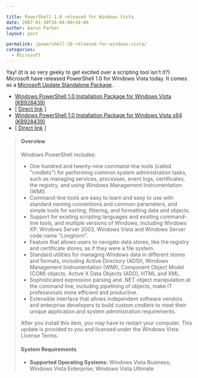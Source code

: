 ```yaml
---

title: PowerShell 1.0 released for Windows Vista
date: 2007-01-30T16:04:00+10:00
author: Aaron Parker
layout: post

permalink: /powershell-10-released-for-windows-vista/
categories:
  - Microsoft
---
```

Yay! (it is so very geeky to get excited over a scripting tool isn't it?) Microsoft have released PowerShell 1.0 for Windows Vista today. It comes as a [Microsoft Update Standalone Package](http://support.microsoft.com/kb/928636).

  * [Windows PowerShell 1.0 Installation Package for Windows Vista (KB928439)](http://www.microsoft.com/downloads/details.aspx?FamilyID=c6ef4735-c7de-46a2-997a-ea58fdfcba63&DisplayLang=en)
  * [ [Direct link](http://download.microsoft.com/download/4/b/8/4b8e4fac-bf73-49d0-8b98-ce1f58ba26b8/Windows6.0-KB928439-x86.msu) ]
  * [Windows PowerShell 1.0 Installation Package for Windows Vista x64 (KB928439)](http://www.microsoft.com/downloads/details.aspx?FamilyID=af37d87d-5de6-4af1-80f4-740f625cd084&DisplayLang=en)
  * [ [Direct link](http://download.microsoft.com/download/c/d/f/cdfb3b08-f9bc-48c2-92fa-214b5e684cff/Windows6.0-KB928439-x64.msu) ]

> #### Overview
> 
> <p class="downloadInfo">
>   <a name="Description" title="Description"></a><span>Windows PowerShell includes: </span>
> </p>
> 
>   * One hundred and twenty-nine command-line tools (called "cmdlets") for performing common system administration tasks, such as managing services, processes, event logs, certificates, the registry, and using Windows Management Instrumentation (WMI).
>   * Command-line tools are easy to learn and easy to use with standard naming conventions and common parameters, and simple tools for sorting, filtering, and formatting data and objects.
>   * Support for existing scripting languages and existing command-line tools, and multiple versions of Windows, including Windows XP, Windows Server 2003, Windows Vista and Windows Server code name "Longhorn".
>   * Feature that allows users to navigate data stores, like the registry and certificate stores, as if they were a file system.
>   * Standard utilities for managing Windows data in different stores and formats, including Active Directory (ADSI), Windows Management Instrumentation (WMI), Component Object Model (COM) objects, Active X Data Objects (ADO), HTML and XML.
>   * Sophisticated expression parsing and .NET object manipulation at the command line, including pipelining of objects, make IT professionals more efficient and productive.
>   * Extensible interface that allows independent software vendors and enterprise developers to build custom cmdlets to meet their unique application and system administration requirements.
> 
> After you install this item, you may have to restart your computer. This update is provided to you and licensed under the Windows Vista License Terms.
> 
> <a name="Requirements" title="Requirements"></a>
> 
> #### System Requirements
> 
> <p class="downloadInfo">
>   <span></span>
> </p>
> 
>   * **Supported Operating Systems:** Windows Vista Business; Windows Vista Enterprise; Windows Vista Ultimate
